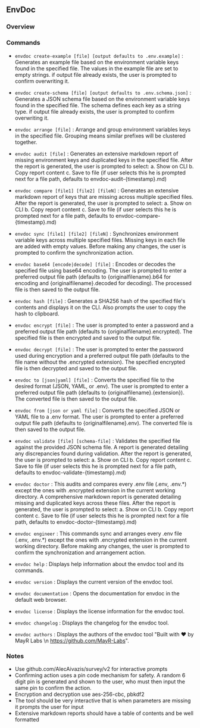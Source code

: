 ## EnvDoc

### Overview



### Commands

- `envdoc create-example [file] [output defaults to .env.example]` : Generates an example file based on the environment variable keys found in the specified file. The values in the example file are set to empty strings. if output file already exists, the user is prompted to confirm overwriting it.

- `envdoc create-schema [file] [output defaults to .env.schema.json]` : Generates a JSON schema file based on the environment variable keys found in the specified file. The schema defines each key as a string type. if output file already exists, the user is prompted to confirm overwriting it.

- `envdoc arrange [file]` : Arrange and group environment variables keys in the specified file. Grouping means similar prefixes will be clustered together.

- `envdoc audit [file]` : Generates an extensive markdown report of missing environment keys and duplicated keys in the specified file. After the report is generated, the user is prompted to select: a. Show on CLI b. Copy report content c. Save to file (if user selects this he is prompted next for a file path, defaults to envdoc-audit-{timestamp}.md)

- `envdoc compare [file1] [file2] [fileN]` : Generates an extensive markdown report of keys that are missing across multiple specified files. After the report is generated, the user is prompted to select: a. Show on CLI b. Copy report content c. Save to file (if user selects this he is prompted next for a file path, defaults to envdoc-compare-{timestamp}.md)

- `envdoc sync [file1] [file2] [fileN]` : Synchronizes environment variable keys across multiple specified files. Missing keys in each file are added with empty values. Before making any changes, the user is prompted to confirm the synchronization action.

- `envdoc base64 [encode|decode] [file]` : Encodes or decodes the specified file using base64 encoding. The user is prompted to enter a preferred output file path (defaults to {originalfilename}.b64 for encoding and {originalfilename}.decoded for decoding). The processed file is then saved to the output file.

- `envdoc hash [file]` : Generates a SHA256 hash of the specified file's contents and displays it on the CLI. Also prompts the user to copy the hash to clipboard.

- `envdoc encrypt [file]` : The user is prompted to enter a password and a preferred output file path (defaults to {originalfilename}.encrypted). The specified file is then encrypted and saved to the output file.

- `envdoc decrypt [file]` : The user is prompted to enter the password used during encryption and a preferred output file path (defaults to the file name without the .encrypted extension). The specified encrypted file is then decrypted and saved to the output file.

- `envdoc to [json|yaml] [file]` : Converts the specified file to the desired format (JSON, YAML, or .env). The user is prompted to enter a preferred output file path (defaults to {originalfilename}.{extension}). The converted file is then saved to the output file.

- `envdoc from [json or yaml file]` : Converts the specified JSON or YAML file to a .env format. The user is prompted to enter a preferred output file path (defaults to {originalfilename}.env). The converted file is then saved to the output file.

- `envdoc validate [file] [schema-file]` : Validates the specified file against the provided JSON schema file. A report is generated detailing any discrepancies found during validation. After the report is generated, the user is prompted to select: a. Show on CLI b. Copy report content c. Save to file (if user selects this he is prompted next for a file path, defaults to envdoc-validate-{timestamp}.md)

- `envdoc doctor` : This audits and compares every .env file (.env, .env.*) except the ones with .encrypted extension in the current working directory. A comprehensive markdown report is generated detailing missing and duplicated keys across these files. After the report is generated, the user is prompted to select: a. Show on CLI b. Copy report content c. Save to file (if user selects this he is prompted next for a file path, defaults to envdoc-doctor-{timestamp}.md)

- `envdoc engineer` : This commands sync and arranges every .env file (.env, .env.*) except the ones with .encrypted extension in the current working directory. Before making any changes, the user is prompted to confirm the synchronization and arrangement action.

- `envdoc help` : Displays help information about the envdoc tool and its commands.

- `envdoc version` : Displays the current version of the envdoc tool.

- `envdoc documentation` : Opens the documentation for envdoc in the default web browser.

- `envdoc license` : Displays the license information for the envdoc tool.

- `envdoc changelog` : Displays the changelog for the envdoc tool.

- `envdoc authors` : Displays the authors of the envdoc tool "Built with ❤️ by MayR Labs \n <https://github.com/MayR-Labs>".

### Notes

- Use github.com/AlecAivazis/survey/v2 for interactive prompts
- Confirming action uses a pin code mechanism for safety. A random 6 digit pin is generated and shown to the user, who must then input the same pin to confirm the action.
- Encryption and decryption use aes-256-cbc, pbkdf2
- The tool should be very interactive that is when parameters are missing it prompts the user for input
- Extensive markdown reports should have a table of contents and be well formatted

